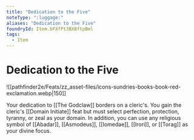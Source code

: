 ```yaml
---
title: "Dedication to the Five"
noteType: ":luggage:"
aliases: "Dedication to the Five"
foundryId: Item.bFXfPt3BXBftpBml
tags:
  - Item
---
```


# Dedication to the Five
![[pathfinder2e/Feats/zz_asset-files/icons-sundries-books-book-red-exclamation.webp|150]]

Your dedication to [[The Godclaw]] borders on a cleric's. You gain the cleric's [[Domain Initiate]] feat but must select perfection, protection, tyranny, or zeal as your domain. In addition, you can use any religious symbol of [[Abadar]], [[Asmodeus]], [[Iomedae]], [[Irori]], or [[Torag]] as your divine focus.
